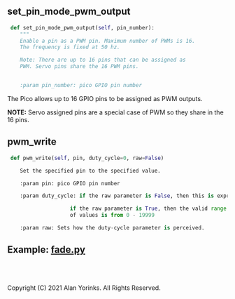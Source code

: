 ## set_pin_mode_pwm_output

```python
 def set_pin_mode_pwm_output(self, pin_number):
    """
    Enable a pin as a PWM pin. Maximum number of PWMs is 16.
    The frequency is fixed at 50 hz.

    Note: There are up to 16 pins that can be assigned as
    PWM. Servo pins share the 16 PWM pins.


    :param pin_number: pico GPIO pin number

```
The Pico allows up to 16 GPIO pins to be assigned as PWM outputs.

**NOTE:** Servo assigned pins are a special case of PWM so they share in the 16 pins.

## pwm_write

```python
 def pwm_write(self, pin, duty_cycle=0, raw=False)

    Set the specified pin to the specified value.

    :param pin: pico GPIO pin number

    :param duty_cycle: if the raw parameter is False, then this is expressed as a percentage between 0 and 100

                    if the raw parameter is True, then the valid range
                    of values is from 0 - 19999

    :param raw: Sets how the duty-cycle parameter is perceived.
```

## Example: [fade.py](https://github.com/MrYsLab/telemetrix-rpi-pico/blob/master/examples/fade.py)
<br>
<br>

Copyright (C) 2021 Alan Yorinks. All Rights Reserved.